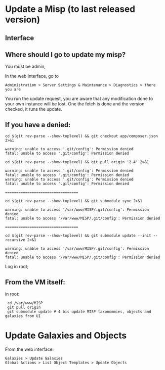 # Update a Misp (to last released version)

## Interface

## Where should I go to update my misp?

You must be admin,

In the web interface, go to 
~~~
Administration > Server Settings & Maintenance > Diagnostics > there you are
~~~

You run the update request, you are aware that any modification done to your own instance will be lost. One the fetch is done and the version checked, it runs the update.

## If you have a denied:

~~~
cd $(git rev-parse --show-toplevel) && git checkout app/composer.json 2>&1

warning: unable to access '.git/config': Permission denied
fatal: unable to access '.git/config': Permission denied

cd $(git rev-parse --show-toplevel) && git pull origin '2.4' 2>&1

warning: unable to access '.git/config': Permission denied
fatal: unable to access '.git/config': Permission denied
warning: unable to access '.git/config': Permission denied
fatal: unable to access '.git/config': Permission denied

=================================

cd $(git rev-parse --show-toplevel) && git submodule sync 2>&1

warning: unable to access '/var/www/MISP/.git/config': Permission denied
fatal: unable to access '/var/www/MISP/.git/config': Permission denied

=================================

cd $(git rev-parse --show-toplevel) && git submodule update --init --recursive 2>&1

warning: unable to access '/var/www/MISP/.git/config': Permission denied
fatal: unable to access '/var/www/MISP/.git/config': Permission denied
~~~

Log in root;

## From the VM itself:

in root:

~~~
 cd /var/www/MISP
 git pull origin 
 git submodule update # 4 bis update MISP taxonommies, objects and galaxies from UI
~~~

# Update Galaxies and Objects

From the web interface:
~~~
Galaxies > Update Galaxies
Global Actions > List Object Templates > Update Objects 
~~~



